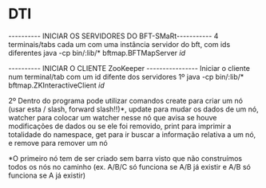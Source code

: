 # DTI
---------- INICIAR OS SERVIDORES DO BFT-SMaRt-----------
4 terminais/tabs cada um com uma instância servidor do bft, com ids diferentes
java -cp bin/:lib/* bftmap.BFTMapServer *id*


---------- INICIAR O CLIENTE ZooKeeper ----------------
Iniciar o cliente num terminal/tab com um id difente dos servidores
1º java -cp bin/:lib/* bftmap.ZKInteractiveClient *id* 

2º Dentro do programa pode utilizar comandos create para criar um nó (usar esta / slash, forward slash!!)*, update para mudar os dados de um nó, watcher para colocar um watcher nesse nó que avisa se houve modificações de dados ou se ele foi removido,
print para imprimir a totalidade do namespace, get para ir buscar a informação relativa a um nó, e remove para remover um nó

*O primeiro nó tem de ser criado sem barra visto que não construímos todos os nós no caminho (ex. A/B/C só funciona se A/B já existir e A/B só funciona se A já existir)